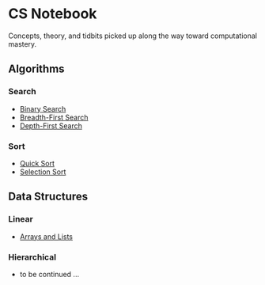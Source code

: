 # CS Notebook

Concepts, theory, and tidbits picked up along the way toward computational mastery.

## Algorithms

### Search

*   [Binary Search](algorithms/search/binary/README.md)
*   [Breadth-First Search](algorithms/search/bfs/README.md)
*   [Depth-First Search](algorithms/search/dfs/README.md)

### Sort

*   [Quick Sort](algorithms/sort/quick/README.md)
*   [Selection Sort](algorithms/sort/selection/README.md)

## Data Structures

### Linear

*   [Arrays and Lists](data-structures/linear/arrays-and-lists/README.md)

### Hierarchical

*   to be continued ...
